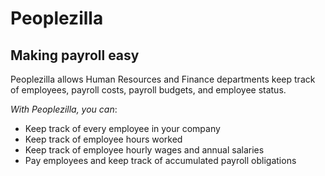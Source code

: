 # Peoplezilla

## Making payroll easy

Peoplezilla allows Human Resources and Finance departments keep track of employees, payroll costs, payroll budgets, and employee status.

*With Peoplezilla, you can*:
- Keep track of every employee in your company
- Keep track of employee hours worked
- Keep track of employee hourly wages and annual salaries
- Pay employees and keep track of accumulated payroll obligations